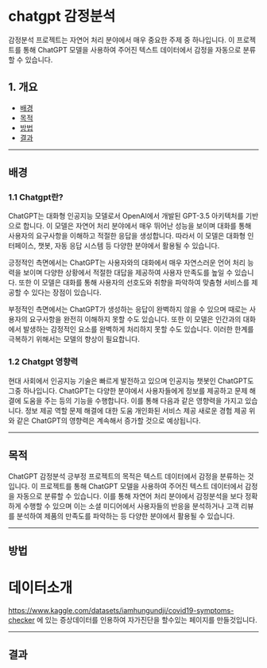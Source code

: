 # chatgpt 감정분석

감정분석 프로젝트는 자연어 처리 분야에서 매우 중요한 주제 중 하나입니다. 이 프로젝트를 통해 ChatGPT 모델을 사용하여 주어진 텍스트 데이터에서 감정을 자동으로 분류할 수 있습니다.


## 1. 개요
- [배경](#배경)
- [목적](#목적)
- [방법](#방법)
- [결과](#결과)

<hr>

## 배경 
### 1.1 Chatgpt란?
ChatGPT는 대화형 인공지능 모델로서 OpenAI에서 개발된 GPT-3.5 아키텍처를 기반으로 합니다. 이 모델은 자연어 처리 분야에서 매우 뛰어난 성능을 보이며 대화를 통해 사용자의 요구사항을 이해하고 적절한 응답을 생성합니다. 따라서 이 모델은 대화형 인터페이스, 챗봇, 자동 응답 시스템 등 다양한 분야에서 활용될 수 있습니다.

긍정적인 측면에서는 ChatGPT는 사용자와의 대화에서 매우 자연스러운 언어 처리 능력을 보이며 다양한 상황에서 적절한 대답을 제공하여 사용자 만족도를 높일 수 있습니다. 또한 이 모델은 대화를 통해 사용자의 선호도와 취향을 파악하여 맞춤형 서비스를 제공할 수 있다는 장점이 있습니다.

부정적인 측면에서는 ChatGPT가 생성하는 응답이 완벽하지 않을 수 있으며 때로는 사용자의 요구사항을 완전히 이해하지 못할 수도 있습니다. 또한 이 모델은 인간과의 대화에서 발생하는 감정적인 요소를 완벽하게 처리하지 못할 수도 있습니다. 이러한 한계를 극복하기 위해서는 모델의 향상이 필요합니다.

### 1.2 Chatgpt 영향력
현대 사회에서 인공지능 기술은 빠르게 발전하고 있으며 인공지능 챗봇인 ChatGPT도 그중 하나입니다. 
ChatGPT는 다양한 분야에서 사용자들에게 정보를 제공하고 문제 해결에 도움을 주는 등의 기능을 수행합니다.
이를 통해 다음과 같은 영향력을 가지고 있습니다.
정보 제공 역할
문제 해결에 대한 도움
개인화된 서비스 제공
새로운 경험 제공
위와 같은 ChatGPT의 영향력은 계속해서 증가할 것으로 예상됩니다. 

<hr>

## 목적
ChatGPT 감정분석 긍부정 프로젝트의 목적은 텍스트 데이터에서 감정을 분류하는 것입니다. 이 프로젝트를 통해 ChatGPT 모델을 사용하여 주어진 텍스트 데이터에서 감정을 자동으로 분류할 수 있습니다. 이를 통해 자연어 처리 분야에서 감정분석을 보다 정확하게 수행할 수 있으며 이는 소셜 미디어에서 사용자들의 반응을 분석하거나 고객 리뷰를 분석하여 제품의 만족도를 파악하는 등 다양한 분야에서 활용될 수 있습니다.

<hr>

## 방법 
# 데이터소개
https://www.kaggle.com/datasets/iamhungundji/covid19-symptoms-checker 에 있는 증상데이터를 인용하여 자가진단을 할수있는 페이지를 만들것입니다.

<hr>

## 결과
